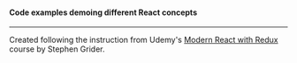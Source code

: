 #### Code examples demoing different React concepts

---

Created following the instruction from Udemy's [Modern React with Redux](https://www.udemy.com/react-redux/) course by Stephen Grider.
